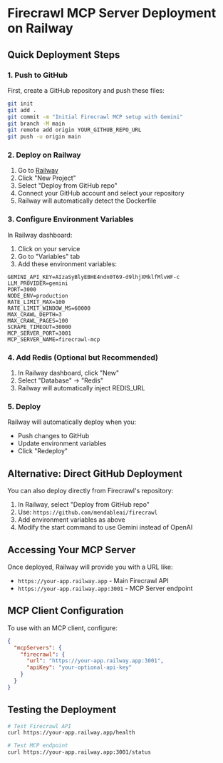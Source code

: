 # Firecrawl MCP Server Deployment on Railway

## Quick Deployment Steps

### 1. Push to GitHub
First, create a GitHub repository and push these files:
```bash
git init
git add .
git commit -m "Initial Firecrawl MCP setup with Gemini"
git branch -M main
git remote add origin YOUR_GITHUB_REPO_URL
git push -u origin main
```

### 2. Deploy on Railway

1. Go to [Railway](https://railway.app)
2. Click "New Project"
3. Select "Deploy from GitHub repo"
4. Connect your GitHub account and select your repository
5. Railway will automatically detect the Dockerfile

### 3. Configure Environment Variables

In Railway dashboard:
1. Click on your service
2. Go to "Variables" tab
3. Add these environment variables:

```
GEMINI_API_KEY=AIzaSyBlyEBHE4ndn0T69-d9lhjXMklfMlvWF-c
LLM_PROVIDER=gemini
PORT=3000
NODE_ENV=production
RATE_LIMIT_MAX=100
RATE_LIMIT_WINDOW_MS=60000
MAX_CRAWL_DEPTH=3
MAX_CRAWL_PAGES=100
SCRAPE_TIMEOUT=30000
MCP_SERVER_PORT=3001
MCP_SERVER_NAME=firecrawl-mcp
```

### 4. Add Redis (Optional but Recommended)

1. In Railway dashboard, click "New"
2. Select "Database" → "Redis"
3. Railway will automatically inject REDIS_URL

### 5. Deploy

Railway will automatically deploy when you:
- Push changes to GitHub
- Update environment variables
- Click "Redeploy"

## Alternative: Direct GitHub Deployment

You can also deploy directly from Firecrawl's repository:

1. In Railway, select "Deploy from GitHub repo"
2. Use: `https://github.com/mendableai/firecrawl`
3. Add environment variables as above
4. Modify the start command to use Gemini instead of OpenAI

## Accessing Your MCP Server

Once deployed, Railway will provide you with a URL like:
- `https://your-app.railway.app` - Main Firecrawl API
- `https://your-app.railway.app:3001` - MCP Server endpoint

## MCP Client Configuration

To use with an MCP client, configure:
```json
{
  "mcpServers": {
    "firecrawl": {
      "url": "https://your-app.railway.app:3001",
      "apiKey": "your-optional-api-key"
    }
  }
}
```

## Testing the Deployment

```bash
# Test Firecrawl API
curl https://your-app.railway.app/health

# Test MCP endpoint
curl https://your-app.railway.app:3001/status
```